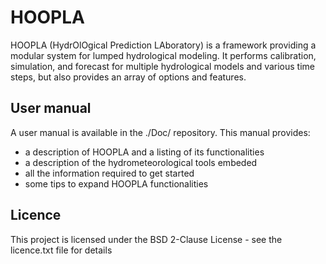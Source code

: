 # HOOPLA
HOOPLA (HydrOlOgical Prediction LAboratory) is a framework providing a modular system for lumped hydrological modeling. It performs calibration, simulation, and forecast for multiple hydrological models and various time steps, but also provides an array of options and features.

## User manual
A user manual is available in the ./Doc/ repository. This manual provides:
* a description of HOOPLA and a listing of its functionalities
* a description of the hydrometeorological tools embeded
* all the information required to get started
* some tips to expand HOOPLA functionalities

## Licence
This project is licensed under the BSD 2-Clause License - see the licence.txt file for details
